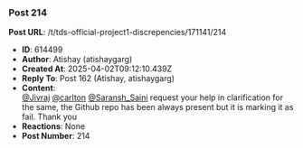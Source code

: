 ### Post 214
**Post URL**: /t/tds-official-project1-discrepencies/171141/214
- **ID**: 614499
- **Author**: Atishay (atishaygarg)
- **Created At**: 2025-04-02T09:12:10.439Z
- **Reply To**: Post 162 (Atishay, atishaygarg)
- **Content**:  
  <a class="mention" href="/u/jivraj">@Jivraj</a> <a class="mention" href="/u/carlton">@carlton</a> <a class="mention" href="/u/saransh_saini">@Saransh_Saini</a> request your help in clarification for the same, the Github repo has been always present but it is marking it as fail. Thank you
- **Reactions**: None
- **Post Number**: 214


